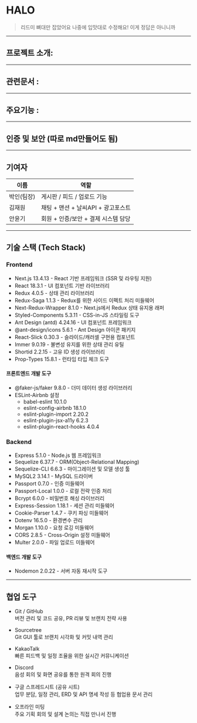 # HALO
> 리드미 뼈대만 잡았어요 나중에 입맛대로 수정해요! 이게 정답은 아니니까
  
---

## 프로젝트 소개:

---
## 관련문서 : 

---
## 주요기능 :

---
## 인증 및 보안 (따로 md만들어도 됨)


---
## 기여자

| 이름 | 역할 |
|------|------|
| 박인(팀장) | 게시판 / 피드 / 업로드 기능 |
| 김재원 | 채팅 + 맨션 + 날씨API + 광고포스트 |
| 안윤기 | 회원 + 인증/보안 + 결제 시스템 담당 |

---

## 기술 스택 (Tech Stack)

### Frontend

- Next.js 13.4.13 - React 기반 프레임워크 (SSR 및 라우팅 지원)
- React 18.3.1 - UI 컴포넌트 기반 라이브러리
- Redux 4.0.5 - 상태 관리 라이브러리
- Redux-Saga 1.1.3 - Redux를 위한 사이드 이펙트 처리 미들웨어
- Next-Redux-Wrapper 8.1.0 - Next.js에서 Redux 상태 유지용 래퍼
- Styled-Components 5.3.11 - CSS-in-JS 스타일링 도구
- Ant Design (antd) 4.24.16 - UI 컴포넌트 프레임워크
- @ant-design/icons 5.6.1 - Ant Design 아이콘 패키지
- React-Slick 0.30.3 - 슬라이드/캐러셀 구현용 컴포넌트
- Immer 9.0.19 - 불변성 유지를 위한 상태 관리 유틸
- Shortid 2.2.15 - 고유 ID 생성 라이브러리
- Prop-Types 15.8.1 - 런타임 타입 체크 도구

#### 프론트엔드 개발 도구

- @faker-js/faker 9.8.0 - 더미 데이터 생성 라이브러리
- ESLint-Airbnb 설정
  - babel-eslint 10.1.0
  - eslint-config-airbnb 18.1.0
  - eslint-plugin-import 2.20.2
  - eslint-plugin-jsx-a11y 6.2.3
  - eslint-plugin-react-hooks 4.0.4

### Backend

- Express 5.1.0 - Node.js 웹 프레임워크
- Sequelize 6.37.7 - ORM(Object-Relational Mapping)
- Sequelize-CLI 6.6.3 - 마이그레이션 및 모델 생성 툴
- MySQL2 3.14.1 - MySQL 드라이버
- Passport 0.7.0 - 인증 미들웨어
- Passport-Local 1.0.0 - 로컬 전략 인증 처리
- Bcrypt 6.0.0 - 비밀번호 해싱 라이브러리
- Express-Session 1.18.1 - 세션 관리 미들웨어
- Cookie-Parser 1.4.7 - 쿠키 파싱 미들웨어
- Dotenv 16.5.0 - 환경변수 관리
- Morgan 1.10.0 - 요청 로깅 미들웨어
- CORS 2.8.5 - Cross-Origin 설정 미들웨어
- Multer 2.0.0 - 파일 업로드 미들웨어

#### 백엔드 개발 도구

- Nodemon 2.0.22 - 서버 자동 재시작 도구

---
## 협업 도구

- Git / GitHub  
  버전 관리 및 코드 공유, PR 리뷰 및 브랜치 전략 사용

- Sourcetree  
  Git GUI 툴로 브랜치 시각화 및 커밋 내역 관리

- KakaoTalk  
  빠른 피드백 및 일정 조율을 위한 실시간 커뮤니케이션

- Discord  
  음성 회의 및 화면 공유를 통한 원격 회의 진행

- 구글 스프레드시트 (공유 시트)  
  업무 분담, 일정 관리, ERD 및 API 명세 작성 등 협업용 문서 관리

- 오프라인 미팅  
  주요 기획 회의 및 설계 논의는 직접 만나서 진행
